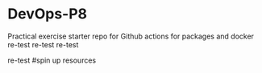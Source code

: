# DevOps-P8
Practical exercise starter repo for Github actions for packages and docker
re-test
re-test
re-test

re-test #spin up resources
